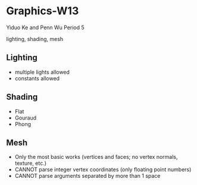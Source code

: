 # Graphics-W13

Yiduo Ke and Penn Wu
Period 5

lighting, shading, mesh

## Lighting
* multiple lights allowed
* constants allowed

## Shading
* Flat
* Gouraud
* Phong

## Mesh
* Only the most basic works (vertices and faces; no vertex normals, texture, etc.)
* CANNOT parse integer vertex coordinates (only floating point numbers)
* CANNOT parse arguments separated by more than 1 space
